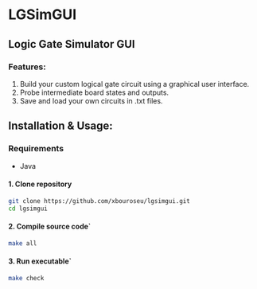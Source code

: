 # LGSimGUI
## Logic Gate Simulator GUI

### Features:
1. Build your custom logical gate circuit using a graphical user interface.
2. Probe intermediate board states and outputs.
3. Save and load your own circuits in .txt files.

## Installation & Usage:
### Requirements
- Java

#### 1. Clone repository
```sh
git clone https://github.com/xbouroseu/lgsimgui.git
cd lgsimgui
```

#### 2. Compile source code`
``` sh
make all
```

#### 3. Run executable`
``` sh
make check
```
